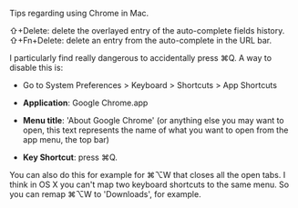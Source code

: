 Tips regarding using Chrome in Mac.


⇧+Delete: delete the overlayed entry of the auto-complete fields history.
⇧+Fn+Delete: delete an entry from the auto-complete in the URL bar.


I particularly find really dangerous to accidentally press ⌘Q. A way to disable this is:
- Go to System Preferences > Keyboard > Shortcuts > App Shortcuts
- **Application**: Google Chrome.app

- **Menu title**: 'About Google Chrome' (or anything else you may want to open, this text represents the name of what you want to open from the app menu, the top bar)
- **Key Shortcut**: press ⌘Q.

You can also do this for example for ⌘⌥W that closes all the open tabs.
I think in OS X you can't map two keyboard shortcuts to the same menu. So you can remap ⌘⌥W to 'Downloads', for example.
